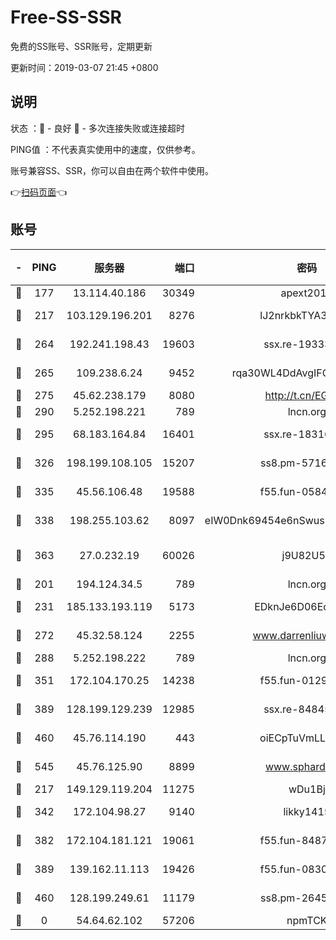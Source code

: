 # Free-SS-SSR

免费的SS账号、SSR账号，定期更新

更新时间：2019-03-07 21:45 +0800

## 说明

状态     ：🙂 - 良好 🙁 - 多次连接失败或连接超时

PING值   ：不代表真实使用中的速度，仅供参考。

账号兼容SS、SSR，你可以自由在两个软件中使用。

👉[扫码页面](https://liesauer.github.io/Free-SS-SSR/)👈

## 账号

|-|PING|服务器|端口|密码|加密方式|区域|
|:----:|:----:|:-----:|-----:|:----:|:----:|:----:|
|🙂|177|13.114.40.186|30349|apext2019|chacha20|JP|
|🙂|217|103.129.196.201|8276|lJ2nrkbkTYA30wv0|aes-256-cfb|US|
|🙂|264|192.241.198.43|19603|ssx.re-19333093|aes-256-cfb|US|
|🙂|265|109.238.6.24|9452|rqa30WL4DdAvgIFG6Fs3znzTa|aes-256-cfb|FR|
|🙂|275|45.62.238.179|8080|http://t.cn/EGJIyrl|rc4-md5|CA|
|🙂|290|5.252.198.221|789|lncn.org|rc4|JP|
|🙂|295|68.183.164.84|16401|ssx.re-18316811|aes-256-cfb|US|
|🙂|326|198.199.108.105|15207|ss8.pm-57164721|aes-256-cfb|US|
|🙂|335|45.56.106.48|19588|f55.fun-05844532|aes-256-cfb|US|
|🙂|338|198.255.103.62|8097|eIW0Dnk69454e6nSwuspv9DmS201tQ0D|aes-256-cfb|US|
|🙂|363|27.0.232.19|60026|j9U82U53|xchacha20-ietf-poly1305|HK|
|🙂|201|194.124.34.5|789|lncn.org|rc4|JP|
|🙂|231|185.133.193.119|5173|EDknJe6D06EoWDaw|aes-256-cfb|US|
|🙂|272|45.32.58.124|2255|www.darrenliuwei.com|aes-256-cfb|JP|
|🙂|288|5.252.198.222|789|lncn.org|rc4|JP|
|🙂|351|172.104.170.25|14238|f55.fun-01292218|aes-256-cfb|SG|
|🙂|389|128.199.129.239|12985|ssx.re-84845857|aes-256-cfb|SG|
|🙂|460|45.76.114.190|443|oiECpTuVmLLxk4Ts|aes-256-cfb|AU|
|🙂|545|45.76.125.90|8899|www.sphard.com|aes-256-cfb|AU|
|🙁|217|149.129.119.204|11275|wDu1Bj|rc4-md5|HK|
|🙁|342|172.104.98.27|9140|likky1415|aes-256-cfb|JP|
|🙁|382|172.104.181.121|19061|f55.fun-84870600|aes-256-cfb|SG|
|🙁|389|139.162.11.113|19426|f55.fun-08309291|aes-256-cfb|SG|
|🙁|460|128.199.249.61|11179|ss8.pm-26454231|aes-256-cfb|SG|
|🙁|0|54.64.62.102|57206|npmTCK|rc4-md5|JP|
